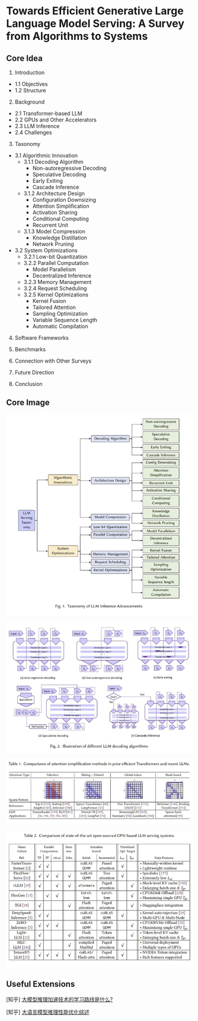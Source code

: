 # Towards Efficient Generative Large Language Model Serving: A Survey from Algorithms to Systems

## Core Idea
1. Introduction
  - 1.1 Objectives
  - 1.2 Structure

2. Background
  - 2.1 Transformer-based LLM
  - 2.2 GPUs and Other Accelerators
  - 2.3 LLM Inference
  - 2.4 Challenges

3. Taxonomy
  - 3.1 Algorithmic Innovation
    - 3.1.1 Decoding Algorithm
      - Non-autoregressive Decoding
      - Speculative Decoding
      - Early Exiting
      - Cascade Inference
    - 3.1.2 Architecture Design
      - Configuration Downsizing
      - Attention Simplification
      - Activation Sharing
      - Conditional Computing
      - Recurrent Unit
    - 3.1.3 Model Compression
      - Knowledge Distillation
      - Network Pruning
  - 3.2 System Optimizations
    - 3.2.1 Low-bit Quantization
    - 3.2.2 Parallel Computation
      - Model Parallelism
      - Decentralized Inference
    - 3.2.3 Memory Management
    - 3.2.4 Request Scheduling
    - 3.2.5 Kernel Optimizations
      - Kernel Fusion
      - Tailored Attention
      - Sampling Optimization
      - Variable Sequence Length
      - Automatic Compilation

4. Software Frameworks

5. Benchmarks

6. Connection with Other Surveys

7. Future Direction

8. Conclusion

## Core Image
![Figure 1](fig.1.jpg)

![Figure 2](fig.2.jpg)

![Table 1](table.1.jpg)

![Table 2](table.2.jpg)

## Useful Extensions
[知乎] [大模型推理加速技术的学习路线是什么?](https://www.zhihu.com/question/591646269/answer/3360933376)

[知乎] [大语言模型推理性能优化综述](https://zhuanlan.zhihu.com/p/656485997)